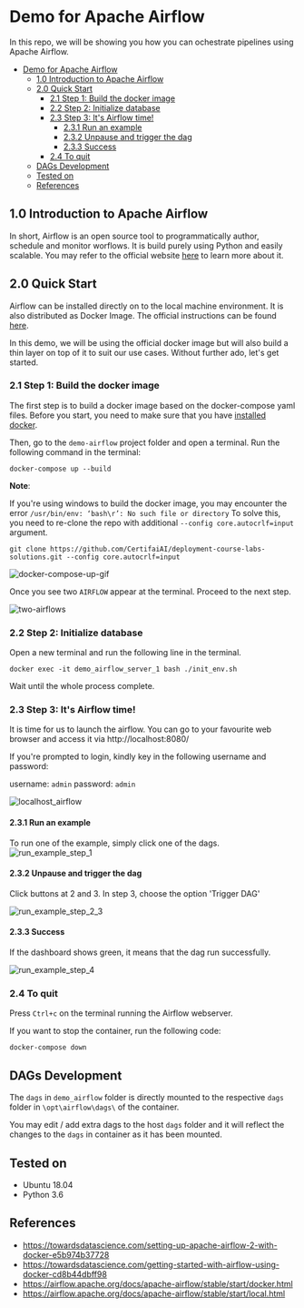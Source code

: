 # Demo for Apache Airflow
In this repo, we will be showing you how you can ochestrate pipelines using Apache Airflow.

- [Demo for Apache Airflow](#demo-for-apache-airflow)
  - [1.0 Introduction to Apache Airflow](#10-introduction-to-apache-airflow)
  - [2.0 Quick Start](#20-quick-start)
    - [2.1 Step 1: Build the docker image](#21-step-1-build-the-docker-image)
    - [2.2  Step 2: Initialize database](#22--step-2-initialize-database)
    - [2.3  Step 3: It's Airflow time!](#23--step-3-its-airflow-time)
      - [2.3.1 Run an example](#231-run-an-example)
      - [2.3.2 Unpause and trigger the dag](#232-unpause-and-trigger-the-dag)
      - [2.3.3 Success](#233-success)
    - [2.4 To quit](#24-to-quit)
  - [DAGs Development](#dags-development)
  - [Tested on](#tested-on)
  - [References](#references)

## 1.0 Introduction to Apache Airflow
In short, Airflow is an open source tool to programmatically author, schedule and monitor worflows. It is build purely using Python and easily scalable. You may refer to the official website [here](https://airflow.apache.org/) to learn more about it.

## 2.0 Quick Start 
Airflow can be installed directly on to the local machine environment. It is also distributed as Docker Image. The official instructions can be found [here](https://airflow.apache.org/docs/apache-airflow/stable/installation.html). 

In this demo, we will be using the official docker image but will also build a thin layer on top of it to suit our use cases. Without further ado, let's get started.

### 2.1 Step 1: Build the docker image
The first step is to build a docker image based on the docker-compose yaml files. Before you start, you need to make sure that you have [installed docker](https://docs.docker.com/get-docker/).

Then, go to the `demo-airflow` project folder and
open a terminal. Run the following command in the terminal:
```console
docker-compose up --build
```
**Note**:

If you're using windows to build the docker image, you may encounter the error
`/usr/bin/env: ‘bash\r’: No such file or directory`
To solve this, you need to re-clone the repo with additional `--config core.autocrlf=input` argument.
```console
git clone https://github.com/CertifaiAI/deployment-course-labs-solutions.git --config core.autocrlf=input
```

![docker-compose-up-gif](https://github.com/CertifaiAI/deployment-course-labs-solutions/blob/main/day_5/demo_airflow/docker_compose_up.gif)

Once you see two `AIRFLOW` appear at the terminal. Proceed to the next step.

![two-airflows](https://github.com/CertifaiAI/deployment-course-labs-solutions/blob/main/day_5/demo_airflow/two_airflows.png)

### 2.2  Step 2: Initialize database

Open a new terminal and run the following line in the terminal.
```console
docker exec -it demo_airflow_server_1 bash ./init_env.sh
```
Wait until the whole process complete.

### 2.3  Step 3: It's Airflow time!
It is time for us to launch the airflow. You can go to your favourite web browser and access it via
http://localhost:8080/

If you're prompted to login, kindly key in the following username and password:

username: `admin`
password: `admin`

![localhost_airflow](https://github.com/CertifaiAI/deployment-course-labs-solutions/blob/main/day_5/demo_airflow/localhost_airflow.png)

#### 2.3.1 Run an example
To run one of the example, simply click one of the dags.
![run_example_step_1](https://github.com/CertifaiAI/deployment-course-labs-solutions/blob/main/day_5/demo_airflow/run_example_step_1.png)

#### 2.3.2 Unpause and trigger the dag
Click buttons at 2 and 3. In step 3, choose the option 'Trigger DAG'

![run_example_step_2_3](https://github.com/CertifaiAI/deployment-course-labs-solutions/blob/main/day_5/demo_airflow/run_example_step_2_3.png)

#### 2.3.3 Success
If the dashboard shows green, it means that the dag run successfully.

![run_example_step_4](https://github.com/CertifaiAI/deployment-course-labs-solutions/blob/main/day_5/demo_airflow/run_example_step_4.png)

### 2.4 To quit

Press `Ctrl+c` on the terminal running the Airflow webserver.

If you want to stop the container, run the following code:
```console
docker-compose down
```
## DAGs Development
The `dags` in `demo_airflow` folder is directly mounted to the respective `dags` folder in `\opt\airflow\dags\` of the container.

You may edit / add extra dags to the host `dags` folder and it will reflect the changes to the `dags` in container as it has been mounted.

## Tested on
- Ubuntu 18.04
- Python 3.6
  
## References
- https://towardsdatascience.com/setting-up-apache-airflow-2-with-docker-e5b974b37728
- https://towardsdatascience.com/getting-started-with-airflow-using-docker-cd8b44dbff98
- https://airflow.apache.org/docs/apache-airflow/stable/start/docker.html
- https://airflow.apache.org/docs/apache-airflow/stable/start/local.html
